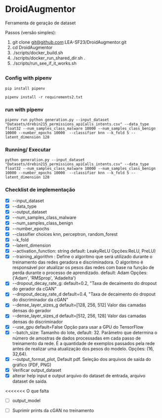 # DroidAugmentor
Ferramenta de geração de dataset


Passos (versão simples):
1. git clone git@github.com:LEA-SF23/DroidAugmentor.git
2. cd DroidAugmentor
3. ./scripts/docker_build.sh
4. ./scripts/docker_run_shared_dir.sh . 
5. ./scripts/run_see_if_it_works.sh

## 

### Config with pipenv

```
pip install pipenv
```
```
pipenv install -r requirements2.txt
```
### run with pipenv
```
pipenv run python generation.py --input_dataset  "Datasets/drebin215_permissions_apiCalls_intents.csv" --data_type float32 --num_samples_class_malware 10000 --num_samples_class_benign 10000 --number_epochs 10000  --classifier knn --k_fold 5 --latent_dimension 128
```


### Running/ Executar

```
python generation.py --input_dataset  "Datasets/drebin215_permissions_apiCalls_intents.csv" --data_type float32 --num_samples_class_malware 10000 --num_samples_class_benign 10000 --number_epochs 10000  --classifier knn --k_fold 5 --latent_dimension 128
```

### Checklist de implementação

- [x] --input_dataset
- [x] --data_type
- [x] --output_dataset
- [x] --num_samples_class_malware
- [x] --num_samples_class_benign
- [x] --number_epochs
- [x] --classifier choices knn, perceptron, random_forest
- [x] --k_fold
- [x] --latent_dimension
- [x] --activation_function: string default: LeakyReLU Opções:ReLU, PreLU)
- [x] --training_algorithm : Define o algoritmo que será utilizado durante o treinamento das redes geradora e discriminadora. O algoritmo é responsável por atualizar os pesos das redes com base na função de perda durante o processo de aprendizado. default: Adam  Opções:('Adam', 'RMSprop', 'Adadelta')
- [x] --dropout_decay_rate_g: default=0.2, "Taxa de decaimento do dropout do gerador da cGAN"
- [x] --dropout_decay_rate_d  default=0.4, "Taxa de decaimento do dropout do discriminador da cGAN"  
- [x] --dense_layer_sizes_g default=[128, 256, 512]  Valor das camadas densas do gerador
- [x] --dense_layer_sizes_d default=[512, 256, 128]  Valor das camadas densas do discriminador
- [x] --use_gpu default=False  Opção para usar a GPU do TensorFlow
- [x] --batch_size: Tamanho do lote, default: 32. Parâmetro que determina o número de amostras de dados processadas em cada passo de treinamento da rede. É a quantidade de exemplos passados pela rede antes de realizar uma atualização dos pesos do modelo. Opções: (16, 32,64).
- [x] --output_format_plot, Default pdf. Seleção dos arquivos de saída do gráfico (PDF, PNG)
- [x] Verificar output_dataset
- [x] alterar help input e output arquivo do dataset de entrada, arquivo dataset de saida.

<<<<<<< O que falta

- [ ] output_model
- [ ] Suprimir prints da cGAN no treinamento

      


